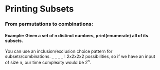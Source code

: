 # Printing Subsets
### From permutations to combinations:
#### Example: Given a set of n distinct numbers, print(enumerate) all of its subsets.

You can use an inclusion/exclusion choice pattern for subsets/combinations. 
_  _  _  _ !
2x2x2x2 possibilities, so if we have an input of size n, our time complexity would be 2<sup>n</sup>.